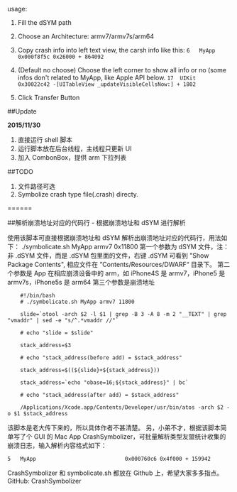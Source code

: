 usage:

1. Fill the dSYM path
2. Choose an Architecture: armv7/armv7s/arm64
3. Copy crash info into left text view, the carsh info like this:
`6   MyApp                        	0x000f8f5c 0x26000 + 864092`

4. (Default no choose) Choose the left corner to show all info or no (some infos don't related to MyApp, like Apple API below.
`17  UIKit                         	0x30022c42 -[UITableView _updateVisibleCellsNow:] + 1802`

5. Click Transfer Button

##Update

**2015/11/30**

1. 直接运行 shell 脚本
2. 运行脚本放在后台线程，主线程只更新 UI
3. 加入 CombonBox，提供 arm 下拉列表

##TODO

1. 文件路径可选
2. Symbolize crash type file(.crash) directy.


======


##解析崩溃地址对应的代码行 - 根据崩溃地址和 dSYM 进行解析

使用该脚本可直接根据崩溃地址和 dSYM 解析出崩溃地址对应的代码行，用法如下：
./symbolicate.sh MyApp armv7 0x11800
第一个参数为 dSYM 文件，注：非 .dSYM 文件，而是 .dSYM 包里面的文件，右键 .dSYM 可看到 "Show Package Contents", 相应文件在 ”Contents/Resources/DWARF“ 目录下。
第二个参数是 App 在相应崩溃设备中的 arm，如 iPhone4S 是 armv7，iPhone5 是 armv7s，iPhone5s 是 arm64
第三个参数是崩溃地址

```
    #!/bin/bash
    # ./symbolicate.sh MyApp armv7 11800

    slide=`otool -arch $2 -l $1 | grep -B 3 -A 8 -m 2 "__TEXT" | grep "vmaddr" | sed -e "s/^.*vmaddr //"`

    # echo "slide = $slide"

    stack_address=$3

    # echo "stack_address(before add) = $stack_address"

    stack_address=$((${slide}+${stack_address}))

    stack_address=`echo "obase=16;${stack_address}" | bc`

    # echo "stack_address(after add) = $stack_address"

    /Applications/Xcode.app/Contents/Developer/usr/bin/atos -arch $2 -o $1 $stack_address
```

该脚本是老大传下来的，所以具体作者不甚清楚。
另，小弟不才，根据该脚本简单写了个 GUI 的 Mac App CrashSymbolizer，可批量解析类型友盟统计收集的崩溃日志，输入解析内容格式如下：
```
5   MyApp                            0x000760c6 0x4f000 + 159942
```
CrashSymbolizer 和 symbolicate.sh 都放在 Github 上，希望大家多多指点。
GitHub: CrashSymbolizer
